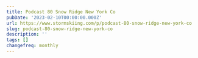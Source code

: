 ```yaml
---
title: Podcast 80 Snow Ridge New York Co
pubDate: '2023-02-10T00:00:00.000Z'
url: https://www.stormskiing.com/p/podcast-80-snow-ridge-new-york-co
slug: podcast-80-snow-ridge-new-york-co
description: ''
tags: []
changefreq: monthly
---
```


<!-- Add post content below -->
